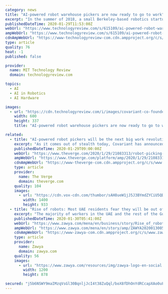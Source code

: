 ```yaml
---
category: news
title: "AI-powered robot warehouse pickers are now ready to go to work"
excerpt: "In the summer of 2018, a small Berkeley-based robotics startup received a challenge. KNAPP, a major provider of warehouse logistics technologies, was on the hunt for a new AI-powered robotic arm that could pick as many types of items as possible. So every week, for eight weeks, it would send the startup a list of increasingly difficult items ..."
publishedDateTime: 2020-01-29T11:53:00Z
webUrl: "https://www.technologyreview.com/s/615109/ai-powered-robot-warehouse-pickers-are-now-ready-to-go-to-work/"
ampWebUrl: "https://www.technologyreview.com/s/615109/ai-powered-robot-warehouse-pickers-are-now-ready-to-go-to-work/amp/"
cdnAmpWebUrl: "https://www-technologyreview-com.cdn.ampproject.org/c/s/www.technologyreview.com/s/615109/ai-powered-robot-warehouse-pickers-are-now-ready-to-go-to-work/amp/"
type: article
quality: 76
heat: -1
published: false

provider:
  name: MIT Technology Review
  domain: technologyreview.com

topics:
  - AI
  - AI in Robotics
  - AI Hardware

images:
  - url: "https://cdn.technologyreview.com/i/images/covariant-co-founders-l-r-tianhao-zhang-rocky-duan-peter-chen-pieter-abbeel.jpg?sw=600&cx=0&cy=0&cw=2000&ch=1125"
    width: 600
    height: 337
    title: "AI-powered robot warehouse pickers are now ready to go to work"

related:
  - title: "AI-powered robot pickers will be the next big work revolution in warehouses"
    excerpt: "As it comes out of stealth today, Covariant has announced a raft of private backers, including some of the most high-profile names in AI research. They include Google’s head of AI, Jeff Dean; Facebook’s head of AI research, Yann LeCun, and one of the “godfathers of AI,” Geoffrey Hinton. As Abbeel says, the involvement of these ..."
    publishedDateTime: 2020-01-29T09:00:00Z
    webUrl: "https://www.theverge.com/2020/1/29/21083313/robot-picking-warehouses-logistics-ai-covariant-stealth"
    ampWebUrl: "https://www.theverge.com/platform/amp/2020/1/29/21083313/robot-picking-warehouses-logistics-ai-covariant-stealth"
    cdnAmpWebUrl: "https://www-theverge-com.cdn.ampproject.org/c/s/www.theverge.com/platform/amp/2020/1/29/21083313/robot-picking-warehouses-logistics-ai-covariant-stealth"
    type: article
    provider:
      name: The Verge
      domain: theverge.com
    quality: 104
    images:
      - url: "https://cdn.vox-cdn.com/thumbor/sAH8ueW1jJ5J3BYmdZYCiU5QDzQ=/0x1166:2412x2998/1400x933/filters:focal(24x1737:708x2421):no_upscale()/cdn.vox-cdn.com/uploads/chorus_image/image/66211274/A_Covariant_robot_at_a_KNAPP_powered_warehouse_Obeta_outside_Berlin_.0.jpg"
        width: 1400
        height: 933
  - title: "Rise of robots: Most UAE residents fear they will be out of work in ten years"
    excerpt: "The majority of workers in the UAE and the rest of the Gulf Cooperation Council (GCC) states fear losing their jobs to robots, as companies are turning to machines to speed up production, a new research revealed. According to a PwC survey, 75 percent of UAE professionals believe that a growing adoption of artificial intelligence (AI ..."
    publishedDateTime: 2020-01-30T05:41:00Z
    webUrl: "https://www.zawya.com/mena/en/business/story/Rise_of_robots_Most_UAE_residents_fear_they_will_be_out_of_work_in_ten_years-ZAWYA20200130051846/"
    ampWebUrl: "https://www.zawya.com/mena/en/story/amp/ZAWYA20200130051846/"
    cdnAmpWebUrl: "https://www-zawya-com.cdn.ampproject.org/c/s/www.zawya.com/mena/en/story/amp/ZAWYA20200130051846/"
    type: article
    provider:
      name: Zawya
      domain: zawya.com
    quality: 56
    images:
      - url: "https://www.zawya.com/resources/img/zawya-logo-en-social.png"
        width: 1200
        height: 878

secured: "j5b6NSWY9maIMzqVsGl30BqnljJcI4t38ZuQql/boX8fDhOnYdRCcapXAo0uFqU031uQm0KIbXcOQCgnlaZsFDFpJ5bXAbo3Jh8vtTtCgPRtb/R0kjMP0VcbAOUVTemGQo+8jLZXMbvIhN72BQ4e4PWPptYxbNn6e6X1Ps1VS9cH7Wa8XR4lvEf6C/azH6Z+vIXaUrdk8KON5n5Xb2dqV9jRYRl8qClCl3USSVXJzTmOy156V27OxjvdvLYefdfO/1kM/kendR5oazKvlyPa5xhnFTCiRlXOKUv+oADsJw/AdiT0iQqd9NRN2YlD5cX7zTTsJHPa9jPVNi85GNw08WZeqUJwHRELoD09ZStW28zevLj45OYxILpiUYKHk6mMdZzNCVmJK3Yl8aYyynAl1qsYWjWoheC7ZkFMPUu8Ibc+nPDVZP9SjuWV9DCdGAx65uampgBgi4iBf4Y+URmnSsW+LgNg3DzhhbnIx0w5iz4=;SpeSQ1CsFM5DtuJrQdIKJQ=="
---
```


